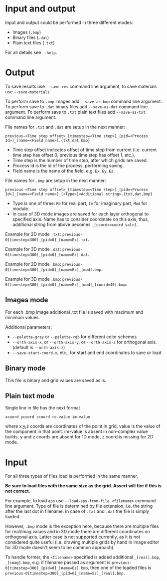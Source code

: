 # Input and output

Input and output could be performed in three different modes:

- Images (`.bmp`)
- Binary files (`.dat`)
- Plain text files (`.txt`)

For all details see `--help`.

# Output

To save results use `--save-res` command line argument, to save materials use `--save-materials`.

To perform save to `.bmp` images add `--save-as-bmp` command line argument.
To perform save to `.dat` binary files add `--save-as-dat` command line argument.
To perform save to `.txt` plain text files add `--save-as-txt` command line argument.

File names for `.txt` and `.dat` are setup in the next manner:
```
previous-<Time step offset>_[timestep=<Time step>]_[pid=<Process Id>]_[name=<Field name>].{txt,dat,bmp}
```

- Time step offset indicates offset of time step from current (i.e. current time step has offset 0, previous time step has offset 1, etc.).
- Time step is the number of time step, after which grids are saved.
- Process id is the id of the process, performing saving.
- Field name is the name of the field, e.g. `Ex`, `Ey`, `Ez`.

File names for `.bmp` are setup in the next manner:
```
previous-<Time step offset>_[timestep=<Time step>]_[pid=<Process Id>]_[name=<Field name>]_[<Type>]<Additional string>.{txt,dat,bmp}
```

- Type is one of three: `Re` for real part, `Im` for imaginary part, `Mod` for module.
- In case of 3D mode images are saved for each layer orthogonal to specified axis. Name has to consider coordinate on this axis, thus, additional string from above becomes `_[coord=<coord val>]`.

Example for 2D mode `.txt`: `previous-0[timestep=300]_[pid=0]_[name=Ez].txt`.

Example for 3D mode `.dat`: `previous-0[timestep=300]_[pid=0]_[name=Ez].dat`.

Example for 2D mode `.bmp`: `previous-0[timestep=300]_[pid=0]_[name=Ez]_[mod].bmp`.

Example for 3D mode `.bmp`: `previous-0[timestep=300]_[pid=0]_[name=Ez]_[mod]_[coord=40].bmp`.

## Images mode

For each .bmp image additional .txt file is saved with maximum and minimum values.

Additional parameters:
- `--palette-gray` or `--palette-rgb` for different color schemes
- `--orth-axis-x`, or `--orth-axis-y`, or `--orth-axis-z` for orthogonal axis. (default is `--orth-axis-z`)
- `--save-start-coord-x`, etc., for start and end coordinates to save or load

## Binary mode

This file is binary and grid values are saved as is.

## Plain text mode

Single line in file has the next format

```
xcoord ycoord zcoord re-value im-value
```

where x,y,z coords are coordinates of the point in grid, value is the value of the component in that point. im-value is absent in non-complex value builds, y and z coords are absent for 1D mode, z coord is missing for 2D mode.

# Input

For all three types of files load is performed in the same manner.

**Be sure to load files with the same size as the grid. Assert will fire if this is not correct.**

For example, to load `eps` use `--load-eps-from-file <filename>` command line argument. Type of file is determined by file extension, i.e. the string after the last dot in filename. In case of `.txt` and `.dat` the file is simply loaded.

However, `.bmp` mode is the exception here, because there are multiple files for real/imag values and in 3D mode there are different coordinates on orthogonal axis. Latter case is not supported currently, as it is not considered quite useful (i.e. drawing multiple grids by hand in image editor for 3D mode doesn't seem to be common approach).

To handle former, the `<filename>` specified is added additional `_[real].bmp`, `_[imag].bmp`, e.g. if filename passed as argument is `previous-0[timestep=300]_[pid=0]_[name=Ez].bmp`, then one of the loaded files is `previous-0[timestep=300]_[pid=0]_[name=Ez]_[real].bmp`.
